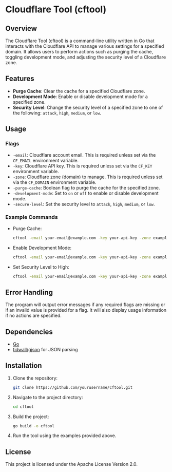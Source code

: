 # Cloudflare Tool (cftool)

## Overview

The Cloudflare Tool (cftool) is a command-line utility written in Go that interacts with the Cloudflare API to manage various settings for a specified domain. It allows users to perform actions such as purging the cache, toggling development mode, and adjusting the security level of a Cloudflare zone.

## Features

- **Purge Cache**: Clear the cache for a specified Cloudflare zone.
- **Development Mode**: Enable or disable development mode for a specified zone.
- **Security Level**: Change the security level of a specified zone to one of the following: `attack`, `high`, `medium`, or `low`.

## Usage

### Flags

- `-email`: Cloudflare account email. This is required unless set via the `CF_EMAIL` environment variable.
- `-key`: Cloudflare API key. This is required unless set via the `CF_KEY` environment variable.
- `-zone`: Cloudflare zone (domain) to manage. This is required unless set via the `CF_DOMAIN` environment variable.
- `-purge-cache`: Boolean flag to purge the cache for the specified zone.
- `-development-mode`: Set to `on` or `off` to enable or disable development mode.
- `-secure-level`: Set the security level to `attack`, `high`, `medium`, or `low`.

### Example Commands

- Purge Cache:
  ```bash
  cftool -email your-email@example.com -key your-api-key -zone example.com -purge-cache
  ```

- Enable Development Mode:
  ```bash
  cftool -email your-email@example.com -key your-api-key -zone example.com -development-mode on
  ```

- Set Security Level to High:
  ```bash
  cftool -email your-email@example.com -key your-api-key -zone example.com -secure-level high
  ```

## Error Handling

The program will output error messages if any required flags are missing or if an invalid value is provided for a flag. It will also display usage information if no actions are specified.

## Dependencies

- [Go](https://golang.org/)
- [tidwall/gjson](https://github.com/tidwall/gjson) for JSON parsing

## Installation

1. Clone the repository:
   ```bash
   git clone https://github.com/yourusername/cftool.git
   ```

2. Navigate to the project directory:
   ```bash
   cd cftool
   ```

3. Build the project:
   ```bash
   go build -o cftool
   ```

4. Run the tool using the examples provided above.

## License

This project is licensed under the Apache License Version 2.0.